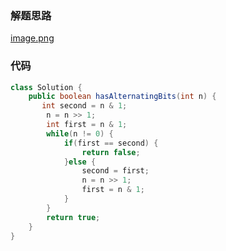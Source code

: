 ### 解题思路
 [image.png](https://pic.leetcode-cn.com/1604392566-sCTSEA-image.png)


### 代码

```java
class Solution {
    public boolean hasAlternatingBits(int n) {
       int second = n & 1;
        n = n >> 1;
        int first = n & 1;
        while(n != 0) {
            if(first == second) {
                return false;
            }else {
                second = first;
                n = n >> 1;
                first = n & 1;
            }
        }
        return true;
    }
}
```